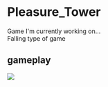 # Pleasure_Tower
Game I'm currently working on... </br>
Falling type of game

## gameplay ##
![](gameplayPT.gif)
